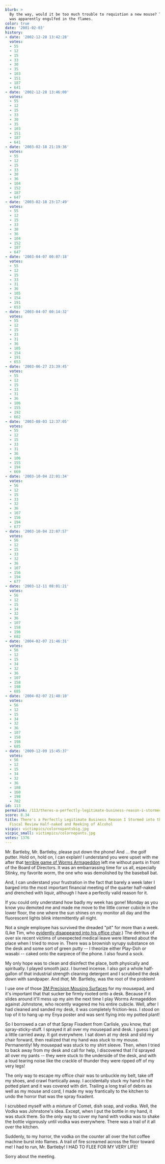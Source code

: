 ```yaml
---
blurb: >
  By the way, would it be too much trouble to requistion a new mouse? The last one
  was apparently engulfed in the flames.
color: true
date: '2001-02-03'
history:
- date: '2002-12-28 13:42:28'
  votes:
  - 55
  - 12
  - 15
  - 33
  - 30
  - 35
  - 103
  - 151
  - 187
  - 641
- date: '2002-12-28 13:46:00'
  votes:
  - 55
  - 12
  - 15
  - 33
  - 30
  - 35
  - 103
  - 151
  - 187
  - 641
- date: '2003-02-18 21:19:36'
  votes:
  - 55
  - 12
  - 15
  - 33
  - 30
  - 36
  - 104
  - 152
  - 187
  - 647
- date: '2003-02-18 23:17:49'
  votes:
  - 55
  - 12
  - 15
  - 33
  - 30
  - 36
  - 104
  - 152
  - 187
  - 647
- date: '2003-04-07 00:07:18'
  votes:
  - 55
  - 12
  - 15
  - 33
  - 31
  - 36
  - 105
  - 154
  - 191
  - 653
- date: '2003-04-07 00:14:32'
  votes:
  - 55
  - 12
  - 15
  - 33
  - 31
  - 36
  - 105
  - 154
  - 191
  - 653
- date: '2003-06-27 23:39:45'
  votes:
  - 55
  - 12
  - 15
  - 33
  - 31
  - 36
  - 106
  - 155
  - 192
  - 662
- date: '2003-08-03 12:37:05'
  votes:
  - 55
  - 12
  - 15
  - 33
  - 31
  - 36
  - 106
  - 155
  - 194
  - 669
- date: '2003-10-04 22:01:34'
  votes:
  - 56
  - 12
  - 15
  - 33
  - 32
  - 36
  - 107
  - 156
  - 194
  - 677
- date: '2003-10-04 22:07:57'
  votes:
  - 56
  - 12
  - 15
  - 33
  - 32
  - 36
  - 107
  - 156
  - 194
  - 677
- date: '2003-12-11 08:01:21'
  votes:
  - 56
  - 12
  - 15
  - 34
  - 32
  - 36
  - 107
  - 158
  - 196
  - 682
- date: '2004-02-07 21:46:31'
  votes:
  - 56
  - 12
  - 15
  - 34
  - 32
  - 36
  - 107
  - 158
  - 198
  - 685
- date: '2004-02-07 21:48:10'
  votes:
  - 56
  - 12
  - 15
  - 34
  - 32
  - 36
  - 107
  - 158
  - 198
  - 685
- date: '2009-12-09 15:45:37'
  votes:
  - 56
  - 12
  - 15
  - 34
  - 32
  - 36
  - 108
  - 160
  - 198
  - 702
id: 113
permalink: /113/theres-a-perfectly-legitimate-business-reason-i-stormed-into-the-quarterly-fiscal-review-halfnaked-and-reeking-of-alcohol/
score: 8.34
title: There's a Perfectly Legitimate Business Reason I Stormed into the Quarterly
  Fiscal Review Half-naked and Reeking of Alcohol
vicpic: victimpics/colornopantsbig.jpg
vicpic_small: victimpics/colornopants.jpg
votes: 1376
---
```


Mr. Bartleby, Mr. Bartleby, please put down the phone! And ... the golf
putter. Hold on, hold on, I can explain! I understand you were upset
with me after that [terrible game of Worms
Armageddon](%ARTICLE[104]%) left me without pants in front of the
Board of Directors. It was an embarrassing time for us all, especially
Stinky, my favorite worm, the one who was demolished by the baseball
bat.

And, I can understand your frustration in the fact that barely a week
later I barged into the most important financial meeting of the quarter
half-naked and drenched with liquir, although I have a perfectly valid
reason for it.

If you could only understand how badly my week has gone! Monday as you
know you demoted me and made me move to the little corner cubicle in the
lower floor, the one where the sun shines on my monitor all day and the
fluorescent lights blink intermittently all night.

Not a single employee has survived the dreaded "pit" for more than a
week. (Like Tim, who [evidently disappeared into his office
chair](%ARTICLE[105]%).) The detritus of over six recent victims of
unexpected medical leave were littered about the place when I tried to
move in. There was a brownish syrupy substance on the desk and some sort
of green putty -- I theorize either Play-Doh or wasabi -- caked onto the
earpiece of the phone. I also found a sock.

My only hope was to clean and disinfect the place, both physically and
spiritually. I played smooth jazz. I burned incense. I also got a whole
half-gallon of that industrial strength cleaning detergent and I
scrubbed the desk down with sandpaper. And *that,* Mr. Bartleby, was the
root of the problem!

I use one of those [3M Precision Mousing
Surfaces](http://web.archive.org/web/20010203000000/http://blackmarket.gamespy.com/blackmarket/product.asp?pfid=10501)
for my mousepad, and it's important that that sucker be firmly rooted
onto a desk. Because if it slides around it'll mess up my aim the next
time I play Worms Armageddon against Johnstone, who recently wagered me
his entire cubicle. Well, after I had cleaned and sanded my desk, it was
completely friction-less. I stood on top of it to hang up my Enya poster
and was sent flying into my potted plant!

So I borrowed a can of that Spray Fixadent from Carlisle, you know, that
spray-sticky-stuff. I sprayed it all over my mousepad and desk. I guess
I got a little carried away. It got everywhere. I sat down at my desk
and slid my chair forward, then realized that my hand was *stuck* to my
mouse. Permanently! My mousepad was stuck to my shirt sleeve. Then, when
I tried to back away from my desk and call for help, I discovered that
I'd sprayed all over my pants -- they were stuck to the underside of the
desk, and with a loud tearing noise like the crackle of thunder they
were ripped off of my very legs!

The only way to escape my office chair was to unbuckle my belt, take off
my shoes, and crawl frantically away. I accidentally stuck my hand in
the potted plant and it was covered with dirt. Trailing a long trail of
debris as well as my mouse and cord, I made my way frantically to the
kitchen to undo the horror that was the spray fixadent.

I scrubbed myself with a mixture of Comet, dish soap, and vodka. Well,
the Vodka was Johnstone's idea. Except, when I put the bottle in my
hand, it was stuck there. So the only way to cover my hand with vodka
was to shake the bottle vigorously until vodka was everywhere. There was
a trail of it all over the kitchen.

Suddenly, to my horror, the vodka on the counter all over the hot coffee
machine burst into flames. A trail of fire screamed across the floor
toward me! I had to run, Mr. Bartleby! I HAD TO FLEE FOR MY VERY LIFE!

Sorry about the meeting.